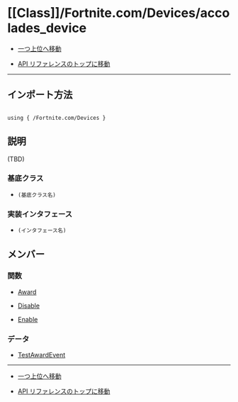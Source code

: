 # [[Class]]/Fortnite.com/Devices/accolades_device

- [一つ上位へ移動](../main.md)

- [API リファレンスのトップに移動](/main.md)

---

## インポート方法

```verse

using { /Fortnite.com/Devices }

```

## 説明

(TBD)

### 基底クラス

- `(基底クラス名)`

### 実装インタフェース

- `(インタフェース名)`

## メンバー

### 関数

- [Award](./F_Award/main.md)

- [Disable](./F_Disable/main.md)

- [Enable](./F_Enable/main.md)

### データ

- [TestAwardEvent](./D_TestAwardEvent/main.md)

---

- [一つ上位へ移動](../main.md)

- [API リファレンスのトップに移動](/main.md)
